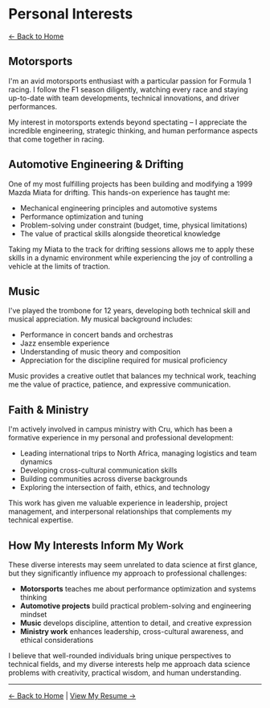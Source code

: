 # Personal Interests

[← Back to Home](https://cdcastr0.github.io)

## Motorsports

I'm an avid motorsports enthusiast with a particular passion for Formula 1 racing. I follow the F1 season diligently, watching every race and staying up-to-date with team developments, technical innovations, and driver performances.

My interest in motorsports extends beyond spectating – I appreciate the incredible engineering, strategic thinking, and human performance aspects that come together in racing.

## Automotive Engineering & Drifting

One of my most fulfilling projects has been building and modifying a 1999 Mazda Miata for drifting. This hands-on experience has taught me:

- Mechanical engineering principles and automotive systems
- Performance optimization and tuning
- Problem-solving under constraint (budget, time, physical limitations)
- The value of practical skills alongside theoretical knowledge

Taking my Miata to the track for drifting sessions allows me to apply these skills in a dynamic environment while experiencing the joy of controlling a vehicle at the limits of traction.

## Music

I've played the trombone for 12 years, developing both technical skill and musical appreciation. My musical background includes:

- Performance in concert bands and orchestras
- Jazz ensemble experience
- Understanding of music theory and composition
- Appreciation for the discipline required for musical proficiency

Music provides a creative outlet that balances my technical work, teaching me the value of practice, patience, and expressive communication.

## Faith & Ministry

I'm actively involved in campus ministry with Cru, which has been a formative experience in my personal and professional development:

- Leading international trips to North Africa, managing logistics and team dynamics
- Developing cross-cultural communication skills
- Building communities across diverse backgrounds
- Exploring the intersection of faith, ethics, and technology

This work has given me valuable experience in leadership, project management, and interpersonal relationships that complements my technical expertise.

## How My Interests Inform My Work

These diverse interests may seem unrelated to data science at first glance, but they significantly influence my approach to professional challenges:

- **Motorsports** teaches me about performance optimization and systems thinking
- **Automotive projects** build practical problem-solving and engineering mindset
- **Music** develops discipline, attention to detail, and creative expression
- **Ministry work** enhances leadership, cross-cultural awareness, and ethical considerations

I believe that well-rounded individuals bring unique perspectives to technical fields, and my diverse interests help me approach data science problems with creativity, practical wisdom, and human understanding.

---

[← Back to Home](https://cdcastr0.github.io) | [View My Resume →](https://cdcastr0.github.io/resume) 